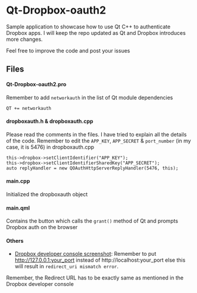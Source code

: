 # Qt-Dropbox-oauth2

Sample application to showcase how to use Qt C++ to authenticate Dropbox apps. I will keep the repo updated as Qt and Dropbox introduces more changes.

Feel free to improve the code and post your issues

## Files

#### Qt-Dropbox-oauth2.pro

Remember to add `networkauth` in the list of Qt module dependencies

```
QT += networkauth
```

#### dropboxauth.h & dropboxauth.cpp

Please read the comments in the files. I have tried to explain all the details of the code.
Remember to edit the `APP_KEY`, `APP_SECRET` & `port_number` (in my case, it is 5476) in dropboxauth.cpp

```
this->dropbox->setClientIdentifier("APP_KEY");
this->dropbox->setClientIdentifierSharedKey("APP_SECRET");
auto replyHandler = new QOAuthHttpServerReplyHandler(5476, this);
```

#### main.cpp

Initialized the dropboxauth object

#### main.qml

Contains the button which calls the `grant()` method of Qt and prompts Dropbox auth on the browser

#### Others

-   [Dropbox developer console screenshot](DropboxConsoleScreenshot.png): Remember to put http://127.0.0.1:your_port instead of http://localhost:your_port else this will result in `redirect_uri mismatch error`.

Remember, the Redirect URL has to be exactly same as mentioned in the Dropbox developer console

